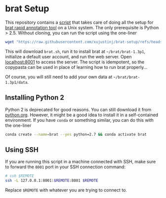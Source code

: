 # brat Setup

This repository contains a [script](./brat.sh) that takes care of doing all the setup for [brat rapid annotation tool](https://brat.nlplab.org/) on a Unix system.
The only prerequisite is Python > 2.5.
Without cloning, you can run the script using the one-liner

```sh
wget "https://raw.githubusercontent.com/xujustinj/brat-setup/refs/heads/main/brat.sh" --output-document=- | bash
```

This will download `brat.sh`, run it to install brat at `~/brat/brat-1.3p1`, initialize a default user account, and run the web server.
Open [localhost:8001](https://127.0.0.1:8001) to access the server.
The script is idempotent, so the copypasta can be used in place of learning how to run brat properly...

Of course, you will still need to add your own data at `~/brat/brat-1.3p1/data`.

## Installing Python 2

Python 2 is deprecated for good reasons.
You can still download it from [python.org](https://www.python.org/downloads/release/python-2718/).
However, it might be a good idea to install it in a self-contained environment.
If you have `conda` or something similar, you can do this with the one-liner

```sh
conda create --name=brat --yes python=2.7 && conda activate brat
```

## Using SSH

If you are running this script in a machine connected with SSH, make sure to forward the `8001` port in your SSH connection command:

```sh
# ssh $REMOTE
ssh -L 127.0.0.1:8001:$REMOTE:8001 $REMOTE
```

Replace `$REMOTE` with whatever you are trying to connect to.
